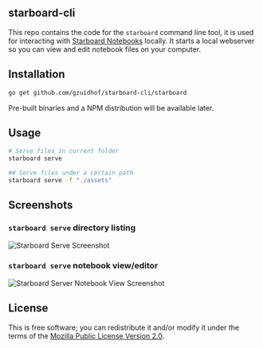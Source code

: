starboard-cli
---

This repo contains the code for the `starboard` command line tool, it is used for interacting with [Starboard Notebooks](https://github.com/gzuidhof/starboard-notebook) locally. It starts a local webserver so you can view and edit notebook files on your computer.

## Installation
```bash
go get github.com/gzuidhof/starboard-cli/starboard
```

Pre-built binaries and a NPM distribution will be available later.

## Usage
```bash
# Serve files in current folder
starboard serve

## Serve files under a certain path
starboard serve -f "./assets"
```

## Screenshots

### `starboard serve` directory listing
![Starboard Serve Screenshot](https://i.imgur.com/6k8VDz8.png)

### `starboard serve` notebook view/editor
![Starboard Server Notebook View Screenshot](https://i.imgur.com/gy2Iuyl.png)

## License
This is free software; you can redistribute it and/or modify it under the terms of the [Mozilla Public License Version 2.0](./LICENSE).
